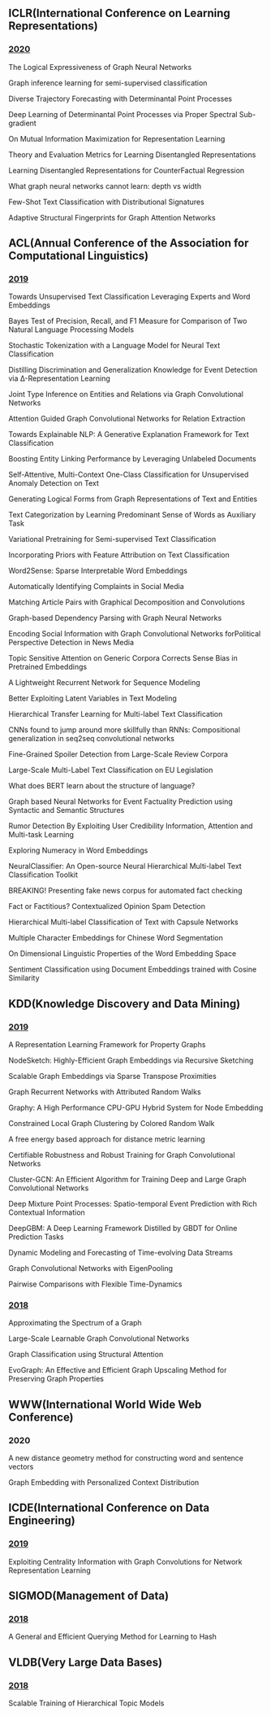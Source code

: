 ## ICLR(International Conference on Learning Representations)
### [2020](https://openreview.net/group?id=ICLR.cc/2020/Conference#all-submissions)
The Logical Expressiveness of Graph Neural Networks

Graph inference learning for semi-supervised classification

Diverse Trajectory Forecasting with Determinantal Point Processes

Deep Learning of Determinantal Point Processes via Proper Spectral Sub-gradient

On Mutual Information Maximization for Representation Learning

Theory and Evaluation Metrics for Learning Disentangled Representations

Learning Disentangled Representations for CounterFactual Regression

What graph neural networks cannot learn: depth vs width

Few-Shot Text Classification with Distributional Signatures

Adaptive Structural Fingerprints for Graph Attention Networks

## ACL(Annual Conference of the Association for Computational Linguistics)
### [2019](http://www.acl2019.org/EN/program/papers.xhtml)
Towards Unsupervised Text Classification Leveraging Experts and Word Embeddings

Bayes Test of Precision, Recall, and F1 Measure for Comparison of Two Natural Language Processing Models

Stochastic Tokenization with a Language Model for Neural Text Classification

Distilling Discrimination and Generalization Knowledge for Event Detection via ∆-Representation Learning

Joint Type Inference on Entities and Relations via Graph Convolutional Networks

Attention Guided Graph Convolutional Networks for Relation Extraction

Towards Explainable NLP: A Generative Explanation Framework for Text Classification

Boosting Entity Linking Performance by Leveraging Unlabeled Documents

Self-Attentive, Multi-Context One-Class Classification for Unsupervised Anomaly Detection on Text

Generating Logical Forms from Graph Representations of Text and Entities

Text Categorization by Learning Predominant Sense of Words as Auxiliary Task

Variational Pretraining for Semi-supervised Text Classification

Incorporating Priors with Feature Attribution on Text Classification

Word2Sense: Sparse Interpretable Word Embeddings

Automatically Identifying Complaints in Social Media

Matching Article Pairs with Graphical Decomposition and Convolutions

Graph-based Dependency Parsing with Graph Neural Networks

Encoding Social Information with Graph Convolutional Networks forPolitical Perspective Detection in News Media

Topic Sensitive Attention on Generic Corpora Corrects Sense Bias in Pretrained Embeddings

A Lightweight Recurrent Network for Sequence Modeling

Better Exploiting Latent Variables in Text Modeling

Hierarchical Transfer Learning for Multi-label Text Classification

CNNs found to jump around more skillfully than RNNs: Compositional generalization in seq2seq convolutional networks

Fine-Grained Spoiler Detection from Large-Scale Review Corpora

Large-Scale Multi-Label Text Classification on EU Legislation

What does BERT learn about the structure of language?

Graph based Neural Networks for Event Factuality Prediction using Syntactic and Semantic Structures

Rumor Detection By Exploiting User Credibility Information, Attention and Multi-task Learning

Exploring Numeracy in Word Embeddings

NeuralClassifier: An Open-source Neural Hierarchical Multi-label Text Classification Toolkit

BREAKING! Presenting fake news corpus for automated fact checking

Fact or Factitious? Contextualized Opinion Spam Detection

Hierarchical Multi-label Classification of Text with Capsule Networks

Multiple Character Embeddings for Chinese Word Segmentation

On Dimensional Linguistic Properties of the Word Embedding Space

Sentiment Classification using Document Embeddings trained with Cosine Similarity

## KDD(Knowledge Discovery and Data Mining)
### [2019](https://www.kdd.org/kdd2019/accepted-papers)
A Representation Learning Framework for Property Graphs

NodeSketch: Highly-Efficient Graph Embeddings via Recursive Sketching

Scalable Graph Embeddings via Sparse Transpose Proximities

Graph Recurrent Networks with Attributed Random Walks

Graphy: A High Performance CPU-GPU Hybrid System for Node Embedding

Constrained Local Graph Clustering by Colored Random Walk

A free energy based approach for distance metric learning

Certifiable Robustness and Robust Training for Graph Convolutional Networks

Cluster-GCN: An Efficient Algorithm for Training Deep and Large Graph Convolutional Networks

Deep Mixture Point Processes: Spatio-temporal Event Prediction with Rich Contextual Information

DeepGBM: A Deep Learning Framework Distilled by GBDT for Online Prediction Tasks

Dynamic Modeling and Forecasting of Time-evolving Data Streams

Graph Convolutional Networks with EigenPooling

Pairwise Comparisons with Flexible Time-Dynamics

### [2018](https://dblp.org/db/conf/kdd/kdd2018)
Approximating the Spectrum of a Graph

Large-Scale Learnable Graph Convolutional Networks

Graph Classification using Structural Attention

EvoGraph: An Effective and Efficient Graph Upscaling Method for Preserving Graph Properties

## WWW(International World Wide Web Conference)
### 2020
A new distance geometry method for constructing word and sentence vectors

Graph Embedding with Personalized Context Distribution


## ICDE(International Conference on Data Engineering)
### [2019](https://conferences.computer.org/icde/2019/#!/toc/0)
Exploiting Centrality Information with Graph Convolutions for Network Representation Learning

## SIGMOD(Management of Data)
### [2018](https://dblp.org/db/conf/sigmod/sigmod2018)
A General and Efficient Querying Method for Learning to Hash

## VLDB(Very Large Data Bases)
### [2018](http://vldb.org/pvldb/vol11.html)
Scalable Training of Hierarchical Topic Models


